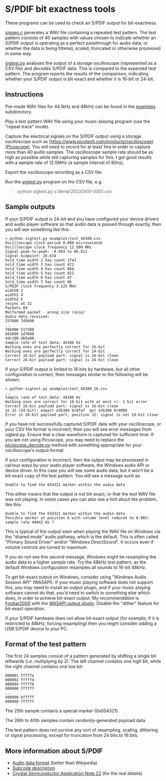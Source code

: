 
S/PDIF bit exactness tools
==========================

These programs can be used to check an S/PDIF output for bit-exactness.

[siggen.c](siggen.c) generates a WAV file containing a repeated test
pattern. The test pattern consists of 40 samples with values chosen
to indicate whether an S/PDIF output is operating as a perfect passthrough
for audio data, or whether the data is being filtered, scaled, truncated
or otherwise processed in some way.

[sigtest.py](sigtest.py) analyses the output of a storage oscilloscope
(represented as a CSV file) and decodes S/PDIF data. This is compared to
the expected test pattern. The program reports the results of the comparison,
indicating whether your S/PDIF output is bit-exact and whether it is 16-bit or 24-bit.

Instructions
------------

Pre-made WAV files for 44.1kHz and 48kHz can be found in the [examples](examples)
subdirectory.

Play a test pattern WAV file using your music-playing program (use the "repeat track" mode).

Capture the electrical signals on the S/PDIF output using a storage oscilloscope
such as [https://www.picotech.com/products/oscilloscope](Picoscope).
You will need to record for at least 1ms in order to capture
more than 40 audio samples. The oscilloscope sample rate should be as high as possible
while still capturing samples for 1ms. I got good results with a sample rate of 12.5MHz
(a sample interval of 80ns).

Export the oscilloscope recording as a CSV file.

Run the [sigtest.py](sigtest.py) program on the CSV file, e.g.

   > python sigtest.py c:\temp\20220410-0001.csv

Sample outputs
--------------

If your S/PDIF output is 24-bit and you have configured your device drivers and
audio player software so that audio data is passed through exactly,
then you will see something like this:

    > python sigtest.py examples\test_44100.csv
    Oscilloscope clock period 0.080 microseconds
    Oscilloscope clock frequency 12.500 MHz
    Signal peak-to-peak: -8.493 to 66.012
    Signal midpoint: 28.674
    hold_time width 2 has count 1743
    hold_time width 3 has count 472
    hold_time width 4 has count 864
    hold_time width 5 has count 652
    hold_time width 6 has count 47
    hold_time width 7 has count 86
    S/PDIF clock frequency 3.125 MHz
    width0 2
    width1 4
    width2 6
    resync at 32
    Packets 89
    Malformed packet - wrong size (skip)
    Audio data received:
    257600 7d5600
    ...
    f66900 51f300
    b61800 1d7600
    4dc100 db5e00
    Sample rate of test data: 44100 Hz
    Walking ones are perfectly correct for 16-bit
    Walking ones are perfectly correct for 24-bit
    Correct 16-bit payload part: signal is 16-bit clean
    Correct 24-bit payload part: signal is 24-bit clean

If your S/PDIF output is limited to 16 bits by hardware, but all other configuration
is correct, then messages similar to the following will be shown:

    > python sigtest.py examples\test_44100_16.csv
    ...
    Sample rate of test data: 44100 Hz
    Walking ones are correct for 16-bit with at most +/- 1 bit error
    Correct 16-bit payload part: signal is 16-bit clean
    at 32 (24-bit): expect e3b30d 0c8faf  got e3b300 0c9000
    Error in 24-bit payload part, position 32: signal is not 24-bit clean

If you have not successfully captured S/PDIF data with your oscilloscope,
or your CSV file format is incorrect, then you will see error messages
from sigtest.py. Ensure that a clear waveform is captured for sufficient time.
If you are not using Picoscope, you may need to replace the
[picoscope\_decode.py](picoscope_decode.py) method with something
appropriate for your oscilloscope's output format.

If your configuration is incorrect, then the output may be processed in various ways
by your audio player software, the Windows audio API or device driver. In this case you
will see some audio data, but it won't be a bit-exact copy of the test pattern.
You will see a message such as:

    Unable to find the 654321 marker within the audio data

This either means that the output is not bit-exact, or that the test WAV file was not
playing. In some cases you can also see a hint about the problem, like this:

    Unable to find the 654321 marker within the audio data
    Possible marker at position 6 with volume level reduced to 0.985: sample rate 44042 Hz ?

This is typical of the output seen when playing the WAV file on Windows via the
"shared mode" audio pathway, which is the default. This is often called
"Primary Sound Driver" and/or "Windows DirectSound". It occurs even if volume controls
are turned to maximum. 

If you do not see this second message, Windows might be resampling the audio data to
a higher sample rate. Try the 48kHz test pattern, as the default Windows configuration
resamples all sounds to 16-bit 48kHz.

To get bit-exact output on Windows, consider using "Windows Audio Session API" (WASAPI). If your music
playing software does not support this, you may need to install an output plugin, and if your
music playing software cannot do that, you'd need to switch to something else
which does, in order to achieve bit-exact output. My recommendation is
[Foobar2000](https://www.foobar2000.org/) with the
[WASAPI output plugin](https://www.foobar2000.org/components/view/foo_out_wasapi).
Disable the "dither" feature for bit-exact operation.

If your S/PDIF hardware does not allow bit-exact output (for example, if it is restricted
to 48kHz, forcing resampling) then you might consider adding a USB S/PDIF device to your PC.


Format of the test pattern
--------------------------

The first 24 samples consist of a pattern generated by shifting a single bit leftwards (i.e.
multiplying by 2). The left channel contains one high bit, while the right channel contains
one low bit:

    000001 fffffe
    000002 fffffd
    000004 fffffb
    000008 fffff7
    ...
    400000 bfffff
    800000 7fffff

The 25th sample contains a special marker (0x654321).

The 26th to 40th samples contain randomly-generated payload data.

The test pattern does not survive any sort of resampling, scaling, dithering
or signal processing, except for truncation from 24 bits to 16 bits.


More information about S/PDIF
-----------------------------

* [Audio data format](http://www.hardwarebook.info/S/PDIF) (better than Wikipedia)
* [Subcode description](https://www.minidisc.org/spdif_c_channel.html)
* [Crystal Semiconductor Application Note 22](https://www.minidisc.org/manuals/an22.pdf) (for the
  real details)

